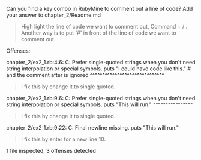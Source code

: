 Can you find a key combo in RubyMine to comment out a line of code?
Add your answer to chapter_2/Readme.md

>High light the line of code we want to comment out, Command + / .
Another way is to put '#' in front of the line of code we want to comment out.



Offenses:

chapter_2/ex2_1.rb:4:6: C: Prefer single-quoted strings when you don't need string interpolation or special symbols.
puts "I could have code like this." # and the comment after is ignored
     ^^^^^^^^^^^^^^^^^^^^^^^^^^^^^^

> I fix this by change it to single quoted.

chapter_2/ex2_1.rb:9:6: C: Prefer single-quoted strings when you don't need string interpolation or special symbols.
puts "This will run."
     ^^^^^^^^^^^^^^^^

> I fix this by change it to single quoted.

chapter_2/ex2_1.rb:9:22: C: Final newline missing.
puts "This will run."

> I fix this by enter for a new line 10.

1 file inspected, 3 offenses detected